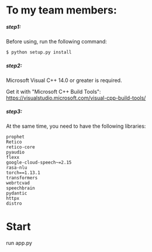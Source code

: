 # To my team members:

##### step1:

Before using, run the following command:

```python
$ python setup.py install
```

##### step2:

Microsoft Visual C++ 14.0 or greater is required.

Get it with "Microsoft C++ Build Tools": https://visualstudio.microsoft.com/visual-cpp-build-tools/

##### step3:

At the same time, you need to have the following libraries:

```
prophet
Retico
retico-core
pyaudio
flexx
google-cloud-speech~=2.15
rasa-nlu
torch==1.13.1
transformers
webrtcvad
speechbrain
pydantic
httpx
distro
```



# Start

run app.py
